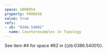```yaml
---
space: S000054
property: P000038
value: true
refs:
- zb: "0386.54001"
  name: Counterexamples in Topology
---
```


See item #4 for space #62 in {{zb:0386.54001}}.
